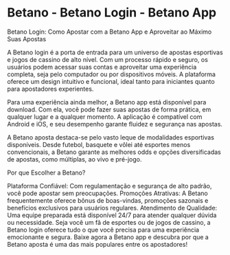 # Betano - Betano Login - Betano App

Betano Login: Como Apostar com a Betano App e Aproveitar ao Máximo Suas Apostas

A Betano login é a porta de entrada para um universo de apostas esportivas e jogos de cassino de alto nível. Com um processo rápido e seguro, os usuários podem acessar suas contas e aproveitar uma experiência completa, seja pelo computador ou por dispositivos móveis. A plataforma oferece um design intuitivo e funcional, ideal tanto para iniciantes quanto para apostadores experientes.

Para uma experiência ainda melhor, a Betano app está disponível para download. Com ela, você pode fazer suas apostas de forma prática, em qualquer lugar e a qualquer momento. A aplicação é compatível com Android e iOS, e seu desempenho garante fluidez e segurança nas apostas.

A Betano aposta destaca-se pelo vasto leque de modalidades esportivas disponíveis. Desde futebol, basquete e vôlei até esportes menos convencionais, a Betano garante as melhores odds e opções diversificadas de apostas, como múltiplas, ao vivo e pré-jogo.

Por que Escolher a Betano?

Plataforma Confiável: Com regulamentação e segurança de alto padrão, você pode apostar sem preocupações.
Promoções Atrativas: A Betano frequentemente oferece bônus de boas-vindas, promoções sazonais e benefícios exclusivos para usuários regulares.
Atendimento de Qualidade: Uma equipe preparada está disponível 24/7 para atender qualquer dúvida ou necessidade.
Seja você um fã de esportes ou de jogos de cassino, a Betano login oferece tudo o que você precisa para uma experiência emocionante e segura. Baixe agora a Betano app e descubra por que a Betano aposta é uma das mais populares entre os apostadores!
